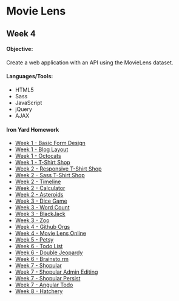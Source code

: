 # Movie Lens 

## Week 4

#### Objective:
Create a web application with an API using the MovieLens dataset.

#### Languages/Tools: 
* HTML5
* Sass 
* JavaScript
* jQuery 
* AJAX 

#### Iron Yard Homework
* [Week 1 - Basic Form Design](https://github.com/lindsma/basicFormDesign)
* [Week 1 - Blog Layout](https://github.com/lindsma/blogLayout)
* [Week 1 - Octocats](https://github.com/lindsma/Octocats)
* [Week 1 - T-Shirt Shop](https://github.com/lindsma/T-Shirt)
* [Week 2 - Responsive T-Shirt Shop](https://github.com/lindsma/T-Shirt-Responsive)
* [Week 2 - Sass T-Shirt Shop](https://github.com/lindsma/T-Shirt-SASS)
* [Week 2 - Timeline](https://github.com/lindsma/Timeline)
* [Week 2 - Calculator](https://github.com/lindsma/fee-calculator)
* [Week 2 - Asteroids](https://github.com/lindsma/asteroids)
* [Week 3 - Dice Game](https://github.com/lindsma/Dice)
* [Week 3 - Word Count](https://github.com/lindsma/Word-Counting)
* [Week 3 - BlackJack](https://github.com/lindsma/fee-blackjack)
* [Week 3 - Zoo](https://github.com/lindsma/Zoo)
* [Week 4 - Github Orgs](https://github.com/lindsma/Github_Orgs)
* [Week 4 - Movie Lens Online](https://github.com/lindsma/movielens)
* [Week 5 - Petsy](https://github.com/lindsma/week-long-website)
* [Week 6 - Todo List](https://github.com/lindsma/fee-todo)
* [Week 6 - Double Jeopardy](https://github.com/lindsma/jeopardy)
* [Week 6 - Brainsto.rm](https://github.com/lindsma/brainstorm-3.0)
* [Week 7 - Shopular](https://github.com/lindsma/Shopular)
* [Week 7 - Shopular Admin Editing](https://github.com/lindsma/Shopular-Remix)
* [Week 7 - Shopular Persist](https://github.com/lindsma/Shopular-Persistence)
* [Week 7 - Angular Todo](https://github.com/lindsma/TODOs-Angular)
* [Week 8 - Hatchery](https://github.com/lindsma/Hatchery-App)


